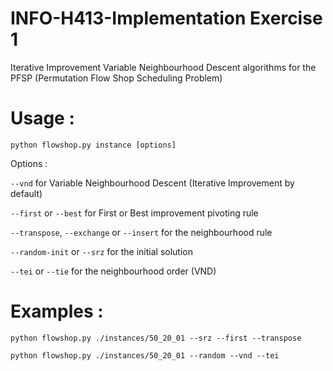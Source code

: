 # INFO-H413-Implementation Exercise 1

Iterative Improvement Variable Neighbourhood Descent algorithms for the PFSP (Permutation Flow Shop Scheduling Problem)

# Usage : 

```
python flowshop.py instance [options]
```

Options :  

```--vnd``` for Variable Neighbourhood Descent (Iterative Improvement by default)

```--first``` or ```--best``` for First or Best improvement pivoting rule

```--transpose```, ```--exchange``` or ```--insert``` for the neighbourhood rule

```--random-init``` or ```--srz``` for the initial solution

```--tei``` or ```--tie``` for the neighbourhood order (VND)

# Examples :

```
python flowshop.py ./instances/50_20_01 --srz --first --transpose
```

```
python flowshop.py ./instances/50_20_01 --random --vnd --tei
```
